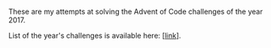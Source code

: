  These are my attempts at solving the Advent of Code challenges of the year 2017.
 
 List of the year's challenges is available here: \[[link](https://adventofcode.com/2017)\].
